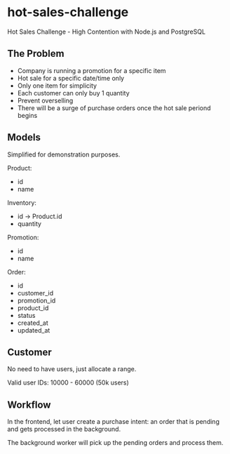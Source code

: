 # hot-sales-challenge

Hot Sales Challenge - High Contention with Node.js and PostgreSQL

## The Problem

- Company is running a promotion for a specific item
- Hot sale for a specific date/time only
- Only one item for simplicity
- Each customer can only buy 1 quantity
- Prevent overselling
- There will be a surge of purchase orders once the hot sale periond begins

## Models

Simplified for demonstration purposes.

Product:
- id
- name

Inventory:
- id -> Product.id
- quantity

Promotion:
- id
- name

Order:
- id
- customer_id
- promotion_id
- product_id
- status
- created_at
- updated_at

## Customer

No need to have users, just allocate a range.

Valid user IDs: 10000 - 60000 (50k users)

## Workflow

In the frontend, let user create a purchase intent:
an order that is pending and gets processed in the background.

The background worker will pick up the pending orders and process them.


